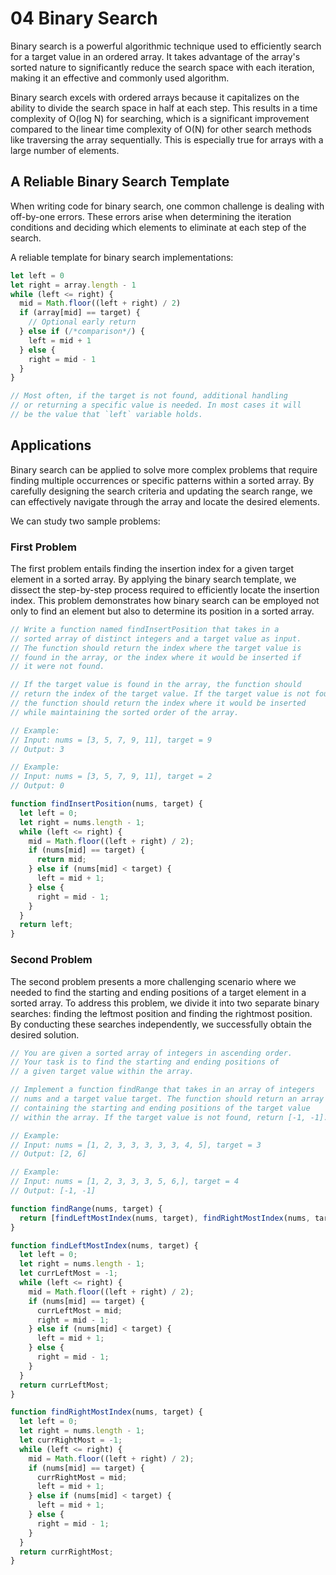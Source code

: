 # 04 Binary Search

Binary search is a powerful algorithmic technique used to efficiently search for a target value in an ordered array. It takes advantage of the array's sorted nature to significantly reduce the search space with each iteration, making it an effective and commonly used algorithm.

Binary search excels with ordered arrays because it capitalizes on the ability to divide the search space in half at each step. This results in a time complexity of O(log N) for searching, which is a significant improvement compared to the linear time complexity of O(N) for other search methods like traversing the array sequentially. This is especially true for arrays with a large number of elements.

## A Reliable Binary Search Template

When writing code for binary search, one common challenge is dealing with off-by-one errors. These errors arise when determining the iteration conditions and deciding which elements to eliminate at each step of the search.

A reliable template for binary search implementations:

```js
let left = 0
let right = array.length - 1
while (left <= right) {
  mid = Math.floor((left + right) / 2)
  if (array[mid] == target) {
    // Optional early return
  } else if (/*comparison*/) {
    left = mid + 1
  } else {
    right = mid - 1
  }
}

// Most often, if the target is not found, additional handling
// or returning a specific value is needed. In most cases it will
// be the value that `left` variable holds.
```

## Applications

Binary search can be applied to solve more complex problems that require finding multiple occurrences or specific patterns within a sorted array. By carefully designing the search criteria and updating the search range, we can effectively navigate through the array and locate the desired elements.

We can study two sample problems:

### First Problem

The first problem entails finding the insertion index for a given target element in a sorted array. By applying the binary search template, we dissect the step-by-step process required to efficiently locate the insertion index. This problem demonstrates how binary search can be employed not only to find an element but also to determine its position in a sorted array.

```js
// Write a function named findInsertPosition that takes in a
// sorted array of distinct integers and a target value as input.
// The function should return the index where the target value is
// found in the array, or the index where it would be inserted if
// it were not found.

// If the target value is found in the array, the function should
// return the index of the target value. If the target value is not found,
// the function should return the index where it would be inserted
// while maintaining the sorted order of the array.

// Example:
// Input: nums = [3, 5, 7, 9, 11], target = 9
// Output: 3

// Example:
// Input: nums = [3, 5, 7, 9, 11], target = 2
// Output: 0

function findInsertPosition(nums, target) {
  let left = 0;
  let right = nums.length - 1;
  while (left <= right) {
    mid = Math.floor((left + right) / 2);
    if (nums[mid] == target) {
      return mid;
    } else if (nums[mid] < target) {
      left = mid + 1;
    } else {
      right = mid - 1;
    }
  }
  return left;
}
```

### Second Problem

The second problem presents a more challenging scenario where we needed to find the starting and ending positions of a target element in a sorted array. To address this problem, we divide it into two separate binary searches: finding the leftmost position and finding the rightmost position. By conducting these searches independently, we successfully obtain the desired solution.

```js
// You are given a sorted array of integers in ascending order.
// Your task is to find the starting and ending positions of
// a given target value within the array.

// Implement a function findRange that takes in an array of integers
// nums and a target value target. The function should return an array
// containing the starting and ending positions of the target value
// within the array. If the target value is not found, return [-1, -1].

// Example:
// Input: nums = [1, 2, 3, 3, 3, 3, 3, 4, 5], target = 3
// Output: [2, 6]

// Example:
// Input: nums = [1, 2, 3, 3, 3, 5, 6,], target = 4
// Output: [-1, -1]

function findRange(nums, target) {
  return [findLeftMostIndex(nums, target), findRightMostIndex(nums, target)];
}

function findLeftMostIndex(nums, target) {
  let left = 0;
  let right = nums.length - 1;
  let currLeftMost = -1;
  while (left <= right) {
    mid = Math.floor((left + right) / 2);
    if (nums[mid] == target) {
      currLeftMost = mid;
      right = mid - 1;
    } else if (nums[mid] < target) {
      left = mid + 1;
    } else {
      right = mid - 1;
    }
  }
  return currLeftMost;
}

function findRightMostIndex(nums, target) {
  let left = 0;
  let right = nums.length - 1;
  let currRightMost = -1;
  while (left <= right) {
    mid = Math.floor((left + right) / 2);
    if (nums[mid] == target) {
      currRightMost = mid;
      left = mid + 1;
    } else if (nums[mid] < target) {
      left = mid + 1;
    } else {
      right = mid - 1;
    }
  }
  return currRightMost;
}
```
